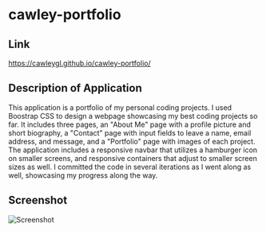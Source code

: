 # cawley-portfolio

## Link
https://cawleygl.github.io/cawley-portfolio/

## Description of Application
This application is a portfolio of my personal coding projects. I used Boostrap CSS to design a webpage showcasing my best coding projects so far. It includes three pages, an "About Me" page with a profile picture and short biography, a "Contact" page with input fields to leave a name, email address, and message, and a "Portfolio" page with images of each project. The application includes a responsive navbar that utilizes a hamburger icon on smaller screens, and responsive containers that adjust to smaller screen sizes as well. I committed the code in several iterations as I went along as well, showcasing my progress along the way.

## Screenshot
![Screenshot](https://cawleygl.github.io/cawley-portfolio/Assets/AboutMe2.png)